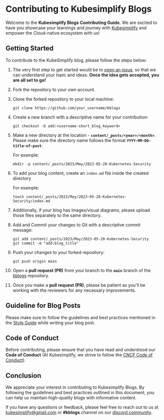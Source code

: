 # Contributing to Kubesimplify Blogs

Welcome to the **Kubesimplify Blogs Contributing Guide**. We are excited to have you showcase your learnings and journey with [Kubesimplify](https://kubesimplify.com/) and empower the Cloud-native ecosystem with us!

## Getting Started

To contribute to the KubeSimplify blog, please follow the steps below:

1. The very first step to get started would be to [open an issue](https://github.com/kubesimplify/kblogs/issues), so that we can understand your topic and ideas. **Once the idea gets accepted, you are all set to go!**

2. Fork the repository to your own account.

3. Clone the forked repository to your local machine:
    ```
   git clone https://github.com/your_username/kblogs
    ```
4. Create a new branch with a descriptive name for your contribution:
    ```
    git checkout -b add:<username-short_blog_keyword>
    ```
5. Make a new directory at the location - **`content/_posts/<year>/<month>`**. Please make sure the directory name follows the format **`YYYY-MM-DD-title-of-post`**:
    
    For example:
    ```
    mkdir -p content/_posts/2023/May/2023-05-20-Kubernetes-Security
    ```
6. To add your blog content, create an `index.md` file inside the created directory

    For example:
    ```
    touch content/_posts/2023/May/2023-05-20-Kubernetes-Security/index.md
    ```
7. Additionally, if your blog has images/visual diagrams, please upload those files separately to the same directory.

8. Add and Commit your changes to Git with a descriptive commit message:
    ```
    git add content/_posts/2023/May/2023-05-20-Kubernetes-Security
    git commit -m "add:blog_title"
    ```
9. Push your changes to your forked repository:
    ```
    git push origin main
    ```
10. Open a **pull request (PR)** from your branch to the **`main`** branch of the [kblogs](https://github.com/kubesimplify/kblogs) repository.

11. Once you make a **pull request (PR)**, please be patient as you'll be working with the reviewers for any necessary improvements.

## Guideline for Blog Posts

Please make sure to follow the guidelines and best practices mentioned in the [Style Guide](https://) while writing your blog post.

## Code of Conduct

Before contributing, please ensure that you have read and understood our **Code of Conduct** (At Kubesimplify, we strive to follow the [CNCF Code of Conduct](https://github.com/cncf/foundation/blob/main/code-of-conduct.md)).

## Conclusion

We appreciate your interest in contributing to Kubesimplify Blogs. By following the guidelines and best practices outlined in this document, you can help us maintain high-quality blogs with informative content. 

If you have any questions or feedback, please feel free to reach out to us at kubesimplify@gmail.com or **#kblogs** channel on our [discord community](https://discord.gg/QmsqabA2xT).